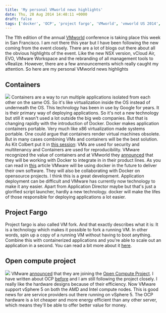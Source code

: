 ```yaml
---
title: 'My personal VMworld news highlights'
date: Thu, 28 Aug 2014 14:48:11 +0000
draft: false
tags: ['docker', 'OCP', 'project fargo', 'VMworld', 'vmworld US 2014', 'VMworld US 2014']
---
```


The 11th edition of the annual [VMworld](http://www.vmworld.com) conference is taking place this week in San Francisco. I am not there this year but I have been following the new coming from the event closely. There are a lot of blogs out there about all the obvious highlights of the event. Like the new NSX version, vCloud Air, EVO, VMware Workspace and the rebranding of all management tools to vRealize. However, there are a few announcements which really caught my attention. So here are my personal VMworld news highlights

Containers
----------

![](https://d3oypxn00j2a10.cloudfront.net/0.8.0/img/nav/docker-logo-loggedout.png) Containers are a way to run multiple applications isolated from each other on the same OS. So it's like virtualization inside the OS instead of underneath the OS. This technology has been in use by Google for years. It is their primary way of deploying applications. So it's not a new technology but still it wasn't used a lot outside the big web companies. But that is changing rapidly with the introduction of Docker. Docker makes application containers portable. Very much like x86 virtualization made systems portable. One could argue that containers render virtual machines obsolete. But in many cases combining VMs and containers will be the best solution. As Kit Colbert put it in [this session](http://vmware.mediasite.com/mediasite/Play/b20c3afcaa1146f68950c143925db1131d?catalog=30d9dd2f-c6cf-4290-8e8c-c1846a96a056): VMs are used for security and multitenancy and Containers are used for reproducibility. VMware recognized the value of containers and at VMworld they [announced](http://cto.vmware.com/vmware-docker-better-together/) that they will be working with Docker to integrate in in their product lines. As you can read in [this](http://www.zdnet.com/vmware-buys-into-docker-containers-7000032947/) article VMware will be using docker in the future to deliver their own software. They will also be collaborating with Docker on opensource projects. I think this is a great development. Application deployment can be difficult and VMware has currently now technology to make it any easier. Apart from Application Director maybe but that's just a glorified script launcher, hardly a new technology. docker will make the lifes of those responsible for deploying applications a lot easier.

Project Fargo
-------------

Project fargo is also called VM fork. And that exactly describes what it is: It is a technology which makes it possible to fork a running VM. In other words, spin up a copy of a running VM without having to boot anything. Combine this with containerized applications and you're able to scale out an application in a second. You can read a bit more about it [here](http://cto.vmware.com/vmware-docker-better-together/).

Open compute project
--------------------

![](http://regmedia.co.uk/2011/10/27/open_compute_logo.jpg) VMware [announced](http://www.opencompute.org/blog/vmware-joins-open-compute-project-as-gold-member/) that they are joining the [Open Compute Project](http://www.opencompute.org/). I have written about OCP [before](http://itq.nl/open-compute-project-efficient-computing-everyone/) and I am still following the project closely. I really like the hardware designs because of their efficiency. Now VMware support vSphere 5 on both the AMD and Intel compute nodes. This is good news for are service providers out there running on vSphere 5. The OCP hardware is a lot cheaper and more energy efficient than any other server, which means they'll be able to offer better value for money.